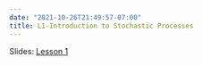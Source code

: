 ```yaml
---
date: "2021-10-26T21:49:57-07:00"
title: L1-Introduction to Stochastic Processes
---
```



Slides: [Lesson 1](/1_stochastic_processes_2021/1_stochastic_processes_2021.pdf)